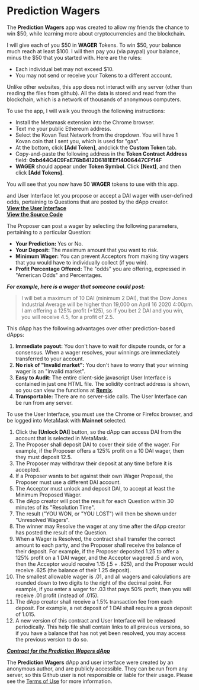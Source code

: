 # Prediction Wagers

The <b>Prediction Wagers</b> app was created to allow my friends the chance to win $50, while learning more about cryptocurrencies and the blockchain.

I will give each of you $50 in <b>WAGER</b> Tokens. To win $50, your balance much reach at least $100. I will then pay you (via paypal) your balance, minus the $50 that you started with. Here are the rules:
* Each individual bet may not exceed $10.
* You may not send or receive your Tokens to a different account.

Unlike other websites, this app does not interact with any server (other than reading the files from github). All the data is stored and read from the blockchain, which is a network of thousands of anonymous computers.

To use the app, I will walk you through the following instructions:
* Install the Metamask extension into the Chrome browser.
* Text me your public Ethereum address.
* Select the Kovan Test Network from the dropdown. You will have 1 Kovan coin that I sent you, which is used for "gas".
* At the bottom, click <b>[Add Token]</b>, andclick the <b>Custom Token</b> tab.
* Copy-and-paste the following address in the <b>Token Contract Address</b> field: <b>0xbd44C4C9FaE76bB412D6181EEf14006447CFf14F</b>
* <b>WAGER</b> should appear under <b>Token Symbol</b>. Click <b>[Next]</b>, and then click <b>[Add Tokens]</b>.

You will see that you now have 50 <b>WAGER</b> tokens to use with this app.

and User Interface let you propose or accept a DAI wager with user-defined odds, pertaining to Questions that are posted by the dApp creator.  
[<b>View the User Interface</b>](https://predictionwagers.github.io/v1.0/Predictor.htm)  
[<b>View the Source Code</b>](https://github.com/predictionwagers/v1.0)

The Proposer can post a wager by selecting the following parameters, pertaining to a particular Question:
* <b>Your Prediction:</b> Yes or No.
* <b>Your Deposit:</b> The maximum amount that you want to risk.
* <b>Minimum Wager:</b> You can prevent Acceptors from making tiny wagers that you would have to individually collect (if you win).
* <b>Profit Percentage Offered:</b> The "odds" you are offering, expressed in "American Odds" and Percentages.

***For example, here is a wager that someone could post:*** 
> I will bet a maximum of 10 DAI (minimum 2 DAI), that the Dow Jones Industrial Average will be higher than 19,000 on April 16 2020 4:00pm. I am offering a 125% profit (+125), so if you bet 2 DAI and you win, you will receive 4.5, for a profit of 2.5.

This dApp has the following advantages over other prediction-based dApps:
1. <b>Immediate payout:</b> You don't have to wait for dispute rounds, or for a consensus. When a wager resolves, your winnings are immediately transferred to your account.
2. <b>No risk of "Invalid market":</b> You don't have to worry that your winning wager is an "invalid market".
3. <b>Easy to Audit:</b> The entire client-side javascript User Interface is contained in just one HTML file. The solidity contract address is shown, so you can view the functions at [<b>Remix</b>](http://remix.ethereum.org/).
4. <b>Transportable:</b> There are no server-side calls. The User Interface can be run from any server.

To use the User Interface, you must use the Chrome or Firefox browser, and be logged into MetaMask with <b>Mainnet</b> selected.
1. Click the <b>[Unlock DAI]</b> button, so the dApp can access DAI from the account that is selected in MetaMask.
2. The Proposer shall deposit DAI to cover their side of the wager. For example, if the Proposer offers a 125% profit on a 10 DAI wager, then they must deposit 12.5.
3. The Proposer may withdraw their deposit at any time before it is accepted.
4. If a Proposer wants to bet against their own Wager Proposal, the Proposer must use a different DAI account.
5. The Acceptor must unlock and deposit DAI, to accept at least the Minimum Proposed Wager.
6. The dApp creator will post the result for each Question within 30 minutes of its "Resolution Time".
7. The result ("YOU WON, or "YOU LOST") will then be shown under "Unresolved Wagers".
8. The winner may Resolve the wager at any time after the dApp creator has posted the result of the Question.
9. When a Wager is Resolved, the contract shall transfer the correct amount to each party, and the Proposer shall receive the balance of their deposit. 
For example, if the Proposer deposited 1.25 to offer a 125% profit on a 1 DAI wager, and the Acceptor wagered .5 and won, then the Acceptor would receive 1.15 (.5 + .625), and the Proposer would receive .625 (the balance of their 1.25 deposit).
10. The smallest allowable wager is .01, and all wagers and calculations are rounded down to two digits to the right of the decimal point. 
For example, if you enter a wager for .03 that pays 50% profit, then you will receive .01 profit (instead of .015).
11. The dApp creator shall receive a 1.5% transaction fee from each deposit. For example, a net deposit of 1 DAI shall require a gross deposit of 1.015.
12. A new version of this contract and User Interface will be released periodically. This help file shall contain links to all previous versions, so if you have a balance that has not yet been resolved, you may access the previous version to do so.

<b><i>[Contract for the Prediction Wagers dApp](https://etherscan.io/address/0xc07291bbf52e8269552c0d53f14d915e1c1c945c)</i></b>

The <b>Prediction Wagers</b> dApp and user interface were created by an anonymous author, and are publicly accessible. They can be run from any server, so this Github user is not responsible or liable for their usage. Please see the [Terms of Use](https://predictionwagers.github.io/v1.0/TermsOfUse.htm) for more information.
